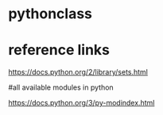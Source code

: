 # pythonclass

# reference links
https://docs.python.org/2/library/sets.html

#all available modules in python

https://docs.python.org/3/py-modindex.html
